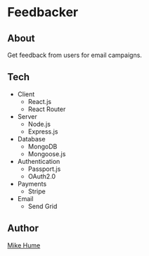 # Feedbacker

## About

Get feedback from users for email campaigns.

## Tech

- Client
  - React.js
  - React Router
- Server
  - Node.js
  - Express.js
- Database
  - MongoDB
  - Mongoose.js
- Authentication
  - Passport.js
  - OAuth2.0
- Payments
  - Stripe
- Email
  - Send Grid

## Author

[Mike Hume](https://michaelahume.com)
